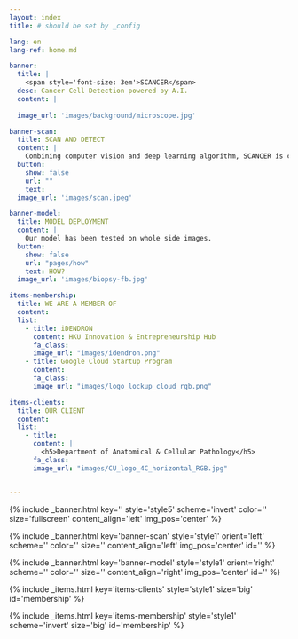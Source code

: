 ```yaml
---
layout: index
title: # should be set by _config

lang: en
lang-ref: home.md

banner:
  title: |
    <span style='font-size: 3em'>SCANCER</span>
  desc: Cancer Cell Detection powered by A.I.
  content: |
    
  image_url: 'images/background/microscope.jpg'

banner-scan:
  title: SCAN AND DETECT
  content: |
    Combining computer vision and deep learning algorithm, SCANCER is capable of detecting and recognising cancer cell in pathology microscopic images.​
  button:
    show: false
    url: ""
    text: 
  image_url: 'images/scan.jpeg'

banner-model:
  title: MODEL DEPLOYMENT
  content: |
    Our model has been tested on whole side images.
  button:
    show: false
    url: "pages/how"
    text: HOW?
  image_url: 'images/biopsy-fb.jpg'

items-membership:
  title: WE ARE A MEMBER OF
  content: 
  list:
    - title: iDENDRON 
      content: HKU Innovation & Entrepreneurship Hub
      fa_class: 
      image_url: "images/idendron.png"
    - title: Google Cloud Startup Program
      content: 
      fa_class:
      image_url: "images/logo_lockup_cloud_rgb.png"

items-clients:
  title: OUR CLIENT
  content: 
  list:
    - title: 
      content: |
        <h5>Department of Anatomical & Cellular Pathology</h5>
      fa_class: 
      image_url: "images/CU_logo_4C_horizontal_RGB.jpg"


---
```

<!-- Welcome Banner -->
{% include _banner.html key='' style='style5' scheme='invert' color='' size='fullscreen' content_align='left' img_pos='center' %}

<!-- Scan and Detect -->
{% include _banner.html key='banner-scan' style='style1' orient='left' scheme='' color='' size='' content_align='left' img_pos='center' id='' %}

<!-- Model Deployment -->
{% include _banner.html key='banner-model' style='style1' orient='right' scheme='' color='' size='' content_align='right' img_pos='center' id='' %}

<!-- clients -->
{% include _items.html key='items-clients' style='style1' size='big' id='membership' %}

<!-- MEMBERSHIP -->
{% include _items.html key='items-membership' style='style1' scheme='invert' size='big' id='membership' %}

